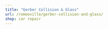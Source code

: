 ```yaml
---
title: "Gerber Collision & Glass"
url: /romeoville/gerber-collision-and-glass/
shop: car repair
---
```

